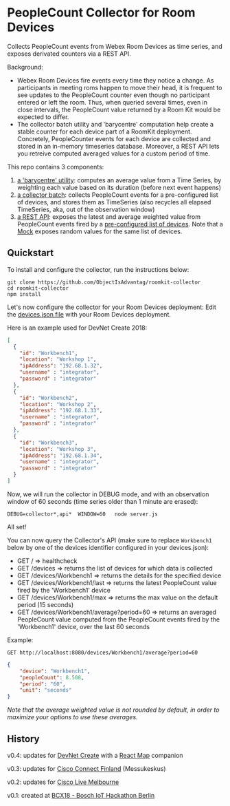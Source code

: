 # PeopleCount Collector for Room Devices

Collects PeopleCount events from Webex Room Devices as time series, and exposes derivated counters via a REST API.

Background: 
- Webex Room Devices fire events every time they notice a change. As participants in meeting roms happen to move their head, it is frequent to see updates to the PeopleCount counter even though no participant entered or left the room. Thus, when queried several times, even in close intervals, the PeopleCount value returned by a Room Kit would be expected to differ.
- The collector batch utility and 'barycentre' computation help create a stable counter for each device part of a RoomKit deployment. Concretely, PeopleCounter events for each device are collected and stored in an in-memory timeseries database. Moreover, a REST API lets you retreive computed averaged values for a custom period of time.

This repo contains 3 components:
1. [a 'barycentre' utility](util/barycentre.js): computes an average value from a Time Series, by weighting each value based on its duration (before next event happens)
2. [a collector batch](collector/collector.js): collects PeopleCount events for a pre-configured list of devices, and stores them as TimeSeries (also recycles all elapsed TimeSeries, aka, out of the observation window)
3. [a REST API](server.js): exposes the latest and average weighted value from PeopleCount events fired by a [pre-configured list of devices](devices.json). Note that a [Mock](mock.js) exposes random values for the same list of devices.


## Quickstart

To install and configure the collector, run the instructions below:

```shell
git clone https://github.com/ObjectIsAdvantag/roomkit-collector
cd roomkit-collector
npm install
```

Let's now configure the collector for your Room Devices deployment:
Edit the [devices.json file](devices.json) with your Room Devices deployment.

Here is an example used for DevNet Create 2018:

```json
[
  {
    "id": "Workbench1",
    "location": "Workshop 1",
    "ipAddress": "192.68.1.32",
    "username" : "integrator",
    "password" : "integrator"
  },
  {
    "id": "Workbench2",
    "location": "Workshop 2",
    "ipAddress": "192.68.1.33",
    "username" : "integrator",
    "password" : "integrator"
  },
  {
    "id": "Workbench3",
    "location": "Workshop 3",
    "ipAddress": "192.68.1.34",
    "username" : "integrator",
    "password" : "integrator"
  }
]
```

Now, we will run the collector in DEBUG mode, and with an observation window of 60 seconds (time series older than 1 minute are erased):

```shell
DEBUG=collector*,api*  WINDOW=60   node server.js
```

All set! 

You can now query the Collector's API (make sure to replace `Workbench1` below by one of the devices identifier configured in your devices.json):

- GET / => healthcheck
- GET /devices => returns the list of devices for which data is  collected
- GET /devices/Workbench1 => returns the details for the specified device
- GET /devices/Workbench1/last => returns the latest PeopleCount value fired by the 'Workbench1' device
- GET /devices/Workbench1/max => returns the max value on the default period (15 seconds)  
- GET /devices/Workbench1/average?period=60 => returns an averaged PeopleCount value computed from the PeopleCount events fired by the 'Workbench1' device, over the last 60 seconds

Example:

`GET http://localhost:8080/devices/Workbench1/average?period=60`

```json
{
    "device": "Workbench1",
    "peopleCount": 8.508,
    "period": "60",
    "unit": "seconds"
}
```

_Note that the average weighted value is not rounded by default, in order to maximize your options to use these averages._


## History

v0.4: updates for [DevNet Create](https://devnetcreate.io/) with a [React Map](https://github.com/ObjectIsAdvantag/roomkit-react-map) companion

v0.3: updates for [Cisco Connect Finland](https://www.cisco.com/c/m/fi_fi/training-events/2018/cisco-connect/index.html#~stickynav=2) (Messukeskus)

v0.2: updates for [Cisco Live Melbourne](https://www.ciscolive.com/anz/)

v0.1: created at [BCX18 - Bosch IoT Hackathon Berlin](https://github.com/ObjectIsAdvantag/hackathon-resources/tree/master/bcx18-berlin)
